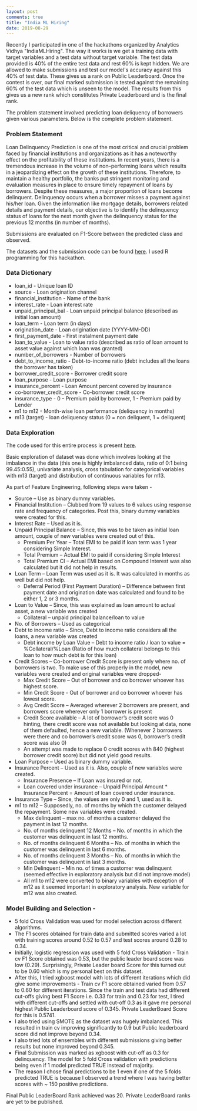 ```yaml
---
layout: post
comments: true
title: "India ML Hiring"
date: 2019-08-29
---
```


Recently I participated in one of the hackathons organized by Analytics Vidhya "IndiaMLHiring". The way it works is we get a 
training data with target variables and a test data without target variable. The test data provided is 40% of the entire test data 
and rest 60% is kept hidden. We are allowed to make submissions and test our model's accuracy against this 40% of test data. 
These gives us a rank on Public Leaderboard. Once the contest is over, our final marked submission is tested against the remaining 
60% of the test data which is unseen to the model. The results from this gives us a new rank which constitutes Private Leaderboard 
and is the final rank. 

The problem statement involved predicting loan deliquency of borrowers given various parameters. Below is the complete problem statement.

### Problem Statement

Loan Delinquency Prediction is one of the most critical and crucial problem faced by financial institutions and organizations as it 
has a noteworthy effect on the profitability of these institutions. In recent years, there is a tremendous increase in the volume 
of non–performing loans which results in a jeopardizing effect on the growth of these institutions. Therefore, to maintain a healthy 
portfolio, the banks put stringent monitoring and evaluation measures in place to ensure timely repayment of loans by borrowers. 
Despite these measures, a major proportion of loans become delinquent. Delinquency occurs when a borrower misses a payment against 
his/her loan. Given the information like mortgage details, borrowers related details and payment details, our objective is to identify 
the delinquency status of loans for the next month given the delinquency status for the previous 12 months (in number of months).

Submissions are evaluated on F1-Score between the predicted class and observed.

The datasets and the submission code can be found [here](https://github.com/abhisheksanghai/IndiaMLHiring-2019). I used R programming for this hackathon.

### Data Dictionary

- loan_id	- Unique loan ID
- source - Loan origination channel
- financial_institution - Name of the bank
- interest_rate - Loan interest rate
- unpaid_principal_bal - Loan unpaid principal balance (described as initial loan amount)
- loan_term - Loan term (in days)
- origination_date - Loan origination date (YYYY-MM-DD)
- first_payment_date - First instalment payment date
- loan_to_value - Loan to value ratio (described as ratio of loan amount to asset value against which loan was granted)
- number_of_borrowers - Number of borrowers
- debt_to_income_ratio - Debt-to-income ratio (debt includes all the loans the borrower has taken)
- borrower_credit_score - Borrower credit score
- loan_purpose - Loan purpose
- insurance_percent - Loan Amount percent covered by insurance
- co-borrower_credit_score - Co-borrower credit score
- insurance_type - 0 - Premium paid by borrower, 1 - Premium paid by Lender
- m1 to m12 - Month-wise loan performance (deliquency in months)
- m13	(target) - loan deliquency status (0 = non deliquent, 1 = deliquent)

### Data Exploration

The code used for this entire process is present [here](https://github.com/abhisheksanghai/IndiaMLHiring-2019/blob/master/Code.R).

Basic exploration of dataset was done which involves looking at the imbalance in the data (this one is highly imbalanced data, ratio of 0:1 being 99.45:0.55), univariate analysis, cross tabulation for categorical variables with m13 (target) and distribution of continuous variables for m13.

As part of Feature Engineering, following steps were taken - 
  * Source – Use as binary dummy variables.
  * Financial Institution – Clubbed from 19 values to 6 values using response rate and frequency of categories. Post this, binary dummy variables were created for this.
  * Interest Rate – Used as it is.
  * Unpaid Principal Balance – Since, this was to be taken as initial loan amount, couple of new variables were created out of this. 
    * Premium Per Year – Total EMI to be paid if loan term was 1 year considering Simple Interest.
    * Total Premium – Actual EMI to paid if considering Simple Interest
    * Total Premium CI – Actual EMI based on Compound Interest was also calculated but it did not help in results.
  * Loan Term – Loan Term was used as it is. It was calculated in months as well but did not help.
    * Deferral Period (First Payment Duration) – Difference between first payment date and origination date was calculated and found to be either 1, 2 or 3 months.
  * Loan to Value – Since, this was explained as loan amount to actual asset, a new variable was created
    * Collateral – unpaid principal balance/loan to value
  * No. of Borrowers – Used as categorical
  * Debt to income ratio – Since, Debt to income ratio considers all the loans, a new variable was created
    * Debt income by Loan Value – Debt to income ratio / loan to value = %Collateral/%Loan (Ratio of how much collateral belongs to this loan to how much debt is for this loan)
  * Credit Scores – Co-borrower Credit Score is present only where no. of borrowers is two. To make use of this properly in the model, new variables were created and original variables were dropped-
    * Max Credit Score – Out of borrower and co borrower whoever has highest score.
    * Min Credit Score - Out of borrower and co borrower whoever has lowest score.
    * Avg Credit Score – Averaged wherever 2 borrowers are present, and borrowers score wherever only 1 borrower is present
    * Credit Score available – A lot of borrower’s credit score was 0 hinting, there credit score was not available but looking at data, none of them defaulted, hence a new variable. (Whenever 2 borrowers were there and co borrower’s credit score was 0, borrower’s credit score was also 0)
    * An attempt was made to replace 0 credit scores with 840 (highest borrower credit score) but did not yield good results.
  * Loan Purpose – Used as binary dummy variable.
  * Insurance Percent – Used as it is. Also, couple of new variables were created.
    * Insurance Presence – If Loan was insured or not.
    * Loan covered under insurance – Unpaid Principal Amount * Insurance Percent = Amount of loan covered under insurance.
  * Insurance Type – Since, the values are only 0 and 1, used as it is.
  * m1 to m12 – Supposedly, no. of months by which the customer delayed the repayment. Some new variables were created.
    * Max delinquent – max no. of months a customer delayed the payment in last 12 months.
    * No. of months delinquent 12 Months – No. of months in which the customer was delinquent in last 12 months.
    * No. of months delinquent 6 Months – No. of months in which the customer was delinquent in last 6 months.
    * No. of months delinquent 3 Months – No. of months in which the customer was delinquent in last 3 months.
    * Min Delinquent – Min no. of times a customer was delinquent (seemed effective in exploratory analysis but did not improve model)
    * All m1 to m12 were converted to binary variables with exception of m12 as it seemed important in exploratory analysis. New variable for m12 was also created.

### Model Building and Selection - 

* 5 fold Cross Validation was used for model selection across different algorithms.
* The F1 scores obtained for train data and submitted scores varied a lot with training scores around 0.52 to 0.57 and test scores around 0.28 to 0.34.
* Initially, logistic regression was used with 5 fold Cross Validation - Train cv F1 Score obtained was 0.53, but the public leader board score was low (0.29). Surprisingly, Private Leader board Score for this turned out to be 0.60 which is my personal best on this dataset.
* After this, I tried xgboost model with lots of different iterations which did give some improvements - Train cv F1 score obtained varied from 0.57 to 0.60 for different iterations. Since the train and test data had different cut-offs giving best F1 Score i.e. 0.33 for train and 0.23 for test, I tired with different cut-offs and settled with cut-off 0.3 as it gave me personal highest Public Leaderboard score of 0.345. Private LeaderBoard Score for this is 0.5741.
* I also tried using SMOTE as the dataset was hugely imbalanced. This resulted in train cv improving significantly to 0.9 but Public leaderboard score did not improve beyond 0.34.
* I also tried lots of ensembles with different submissions giving better results but none improved beyond 0.345.
* Final Submission was marked as xgboost with cut-off as 0.3 for delinquency. The model for 5 fold Cross validation with predictions being even if 1 model predicted TRUE instead of majority.
* The reason I chose final predictions to be 1 even if one of the 5 folds predicted TRUE is because I observed a trend where I was having
better scores with ~ 150 positive predictions.

Final Public LeaderBoard Rank achieved was 20. Private LeaderBoard ranks are yet to be published.


